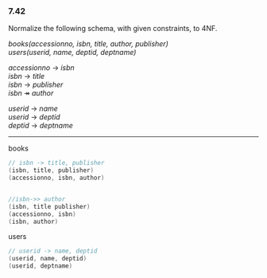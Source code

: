 ### 7.42

Normalize the following schema, with given constraints, to 4NF. 

_books(accessionno, isbn, title, author, publisher)_  <br> 
_users(userid, name, deptid, deptname)_ 

_accessionno_ $\rightarrow$ _isbn_ <br> 
_isbn_ $\rightarrow$ _title_ <br> 
_isbn_ $\rightarrow$ _publisher_ <br>
_isbn_ $\twoheadrightarrow$ _author_ <br> 

_userid_ $\rightarrow$ _name_ <br> 
_userid_ $\rightarrow$ _deptid_ <br> 
_deptid_ $\rightarrow$ _deptname_ <br> 


---

books
```C++
// isbn -> title, publisher
(isbn, title, publisher)
(accessionno, isbn, author)


//isbn->> author
(isbn, title publisher)
(accessionno, isbn)
(isbn, author)
```

users
```C++
// userid -> name, deptid
(userid, name, deptid)
(userid, deptname)
```
